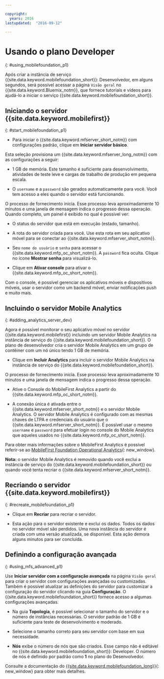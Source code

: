 ```yaml
---

copyright:
  years: 2016
lastupdated:  "2016-09-12"

---
```


#	Usando o plano Developer
{: #using_mobilefoundation_p1}

Após criar a instância de serviço {{site.data.keyword.mobilefoundation_short}}: Desenvolvedor, em alguns segundos, será possível acessar a página `Visão geral`
no {{site.data.keyword.Bluemix_notm}}, que fornece tutoriais e vídeos para ajudá-lo a
iniciar o serviço {{site.data.keyword.mobilefoundation_short}}.

## Iniciando o servidor {{site.data.keyword.mobilefirst}}
{: #start_mobilefoundation_p1}
* Para iniciar o {{site.data.keyword.mfserver_short_notm}} com configurações padrão, clique em **Iniciar servidor básico**.

Esta seleção provisiona um {{site.data.keyword.mfserver_long_notm}} com as configurações a seguir:
*	1 GB de memória. Este tamanho é suficiente para desenvolvimento, atividades de teste leve e cargas de trabalho de produção em pequena escala.

*	O `username` e a `password` são gerados automaticamente para
você. Você tem acesso a eles quando o servidor está funcionando.

O processo de fornecimento inicia. Esse processo leva aproximadamente 10 minutos e uma
janela de mensagem indica o progresso dessa operação. Quando completo, um painel é exibido
no qual é possível ver:
*	O status do servidor que está em execução (estado, tamanho).

*	A rota do servidor criada para você. Use esta rota em seu aplicativo móvel para se
conectar ao {{site.data.keyword.mfserver_short_notm}}.

*	Seu `nome do usuário` e `senha` para acessar o {{site.data.keyword.mfp_oc_short_notm}}. A `password` fica oculta. Clique
no ícone **Mostrar senha** para visualizá-lo.

*	Clique em **Ativar console** para ativar o {{site.data.keyword.mfp_oc_short_notm}}.


<!--This console runs inside the container.--> Com o console, é possível gerenciar os aplicativos móveis e dispositivos móveis, usar o servidor como um backend móvel, enviar notificações push e muito mais.

##  Incluindo o servidor Mobile Analytics
{: #adding_analytics_server_dev}

 Agora é possível monitorar o seu aplicativo móvel no servidor {{site.data.keyword.mobilefirst}} incluindo um servidor Mobile Analytics na instância de serviço do
{{site.data.keyword.mobilefoundation_short}}. O plano de desenvolvedor cria o servidor Mobile Analytics em um grupo de contêiner com um nó único tendo 1 GB de memória.

* Clique em **Incluir Analytics** para incluir o servidor Mobile Analytics na instância de serviço do {{site.data.keyword.mobilefoundation_short}}.

O processo de fornecimento inicia. Esse processo leva aproximadamente 10 minutos e uma
janela de mensagem indica o progresso dessa operação.  

* Ative o Console do MobileFirst Analytics a partir do {{site.data.keyword.mfp_oc_short_notm}}.

* A conexão única é ativada entre o {{site.data.keyword.mfserver_short_notm}} e o servidor Mobile Analytics. O servidor Mobile Analytics é configurado com as mesmas chaves de LTPA e
credenciais do usuário que o {{site.data.keyword.mfserver_short_notm}}. É possível usar o mesmo `username` e `password` para efetuar login no console do Mobile
Analytics que aqueles usados no {{site.data.keyword.mfp_oc_short_notm}}.

Para obter mais informações sobre o MobileFirst Analytics é possível referir-se ao [MobileFirst
Foundation Operational Analytics](https://mobilefirstplatform.ibmcloud.com/tutorials/en/foundation/8.0/analytics/){: new_window}.

**Nota:** o servidor Mobile Analytics é removido quando você exclui a instância de serviço do {{site.data.keyword.mobilefoundation_short}} ou quando você tenta recriar o
{{site.data.keyword.mfserver_short_notm}}.

## Recriando o servidor {{site.data.keyword.mobilefirst}}
{: #recreate_mobilefoundation_p1}

*	Clique em **Recriar** para recriar o servidor.

* Esta ação para o servidor existente e exclui os dados. Todos os dados no servidor móvel são perdidos. Uma nova instância do servidor é criada com uma versão atualizada, se disponível. Esta ação
demora alguns minutos para ser concluída.

##	Definindo a configuração avançada
{: #using_mfs_advanced_p1}

Use **Iniciar servidor com a configuração avançada** na página `Visão geral` para criar o servidor com configurações avançadas ou customizadas. Também é possível
atualizar as definições do servidor para customizar a configuração do servidor clicando na
guia **Configuração**. O {{site.data.keyword.mobilefoundation_short}} fornece acesso a algumas configurações avançadas.

*	Na guia **Topologia**, é possível selecionar o tamanho do servidor
e o número de instâncias necessárias. O servidor padrão de 1 GB é suficiente para teste de desenvolvimento e moderado.

  - Selecione o tamanho correto para seu servidor com base em sua necessidade.

* **Nós** exibe o número de nós que são criados. Esse campo não é editável no {{site.data.keyword.mobilefoundation_short}}: Developer. O número de nós <!--in your {{site.data.keyword.IBM_notm}} container group--> é definido por padrão como **1** no plano do Desenvolvedor.

Consulte a documentação do
[{{site.data.keyword.mobilefoundation_long}}](https://www.ibm.com/support/knowledgecenter/SSHS8R_8.0.0/wl_welcome.html){: new_window} para obter mais detalhes.
